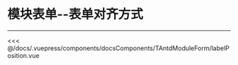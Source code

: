 # 模块表单--表单对齐方式

---

<common-code-format isShowModule>
  <docsComponents-TAntdModuleForm-labelPosition slot="source"></docsComponents-TAntdModuleForm-labelPosition>
 <<< @/docs/.vuepress/components/docsComponents/TAntdModuleForm/labelPosition.vue
</common-code-format>
